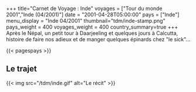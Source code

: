 +++
title="Carnet de Voyage : Inde"
voyages = ["Tour du monde 2001","Inde (04/2001)"]
date = "2001-04-28T05:00:00"
pays = ["Inde"]
menu_display = "Inde 04/2001"
thumbnail="tdm/inde-stamp.png"
pays_weight = 400
voyages_weight = 400
country_summary=true
+++
Après le Népal, un petit tour à Daarjeeling et quelques jours à Calcutta, histoire de faire nos adieux et de manger quelques épinards chez "le sick"...

{{< pagespays >}}
## Le trajet
{{< img src="/tdm/inde.gif" alt="Le récit" >}}